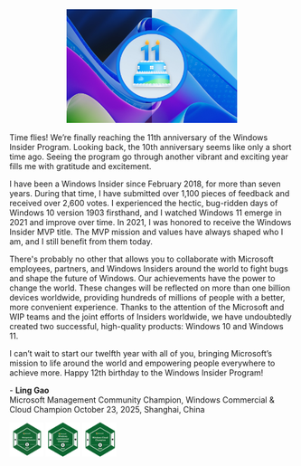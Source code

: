 <div align="center">
<img src="Images/11 years.jpg" width = "60%" />
</div>
  

Time flies! We’re finally reaching the 11th anniversary of the Windows Insider Program. Looking back, the 10th anniversary seems like only a short time ago. Seeing the program go through another vibrant and exciting year fills me with gratitude and excitement.

I have been a Windows Insider since February 2018, for more than seven years. During that time, I have submitted over 1,100 pieces of feedback and received over 2,600 votes. I experienced the hectic, bug-ridden days of Windows 10 version 1903 firsthand, and I watched Windows 11 emerge in 2021 and improve over time. In 2021, I was honored to receive the Windows Insider MVP title. The MVP mission and values have always shaped who I am, and I still benefit from them today.

There's probably no other that allows you to collaborate with Microsoft employees, partners, and Windows Insiders around the world to fight bugs and shape the future of Windows. Our achievements have the power to change the world. These changes will be reflected on more than one billion devices worldwide, providing hundreds of millions of people with a better, more convenient experience. Thanks to the attention of the Microsoft and WIP teams and the joint efforts of Insiders worldwide, we have undoubtedly created two successful, high-quality products: Windows 10 and Windows 11.

I can’t wait to start our twelfth year with all of you, bringing Microsoft’s mission to life around the world and empowering people everywhere to achieve more. Happy 12th birthday to the Windows Insider Program!

  

\- **Ling Gao**  
Microsoft Management Community Champion,
Windows Commercial & Cloud Champion
October 23, 2025, Shanghai, China

<img src="Images/Microsoft MCC.png" width = "12%" /> <img src="Images/WCC2024_2.png" width = "12%" /> <img src="Images/WCC2024_1.png" width = "12%" />